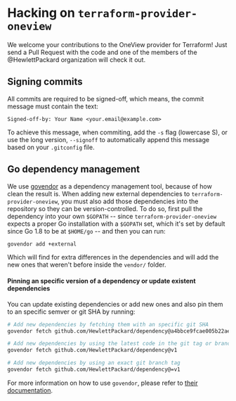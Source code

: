 # Hacking on `terraform-provider-oneview`

We welcome your contributions to the OneView provider for Terraform! Just send a Pull Request
with the code and one of the members of the @HewlettPackard organization will check it out.

## Signing commits

All commits are required to be signed-off, which means, the commit message must contain the text:

```text
Signed-off-by: Your Name <your.email@example.com>
```

To achieve this message, when commiting, add the `-s` flag (lowercase S), or use the long version,
`--signoff` to automatically append this message based on your `.gitconfig` file.

## Go dependency management

We use [govendor](https://github.com/kardianos/govendor) as a dependency management tool, because of how clean the result
is. When adding new external dependencies to `terraform-provider-oneview`, you must also add those
dependencies into the repository so they can be version-controlled. To do so, first pull the dependency
into your own `$GOPATH` -- since `terraform-provider-oneview` expects a proper Go installation with a
`$GOPATH` set, which it's set by default since Go 1.8 to be at `$HOME/go` -- and then you can run:

```bash
govendor add +external
```

Which will find for extra differences in the dependencies and will add the new ones that weren't before
inside the `vendor/` folder.

#### Pinning an specific version of a dependency or update existent dependencies

You can update existing dependencies or add new ones and also pin them to an specific semver or
git SHA by running:

```bash
# Add new dependencies by fetching them with an specific git SHA
govendor fetch github.com/HewlettPackard/dependency@a4bbce9fcae005b22ae5443f6af064d80a6f5a55

# Add new dependencies by using the latest code in the git tag or branch "v1.*.*"
govendor fetch github.com/HewlettPackard/dependency@v1

# Add new dependencies by using an exact git branch tag
govendor fetch github.com/HewlettPackard/dependency@=v1
```

For more information on how to use `govendor`, please refer to [their documentation](https://github.com/kardianos/govendor).
